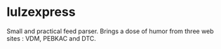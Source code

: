 lulzexpress
===========

Small and practical feed parser. Brings a dose of humor from three web sites : VDM, PEBKAC and DTC.